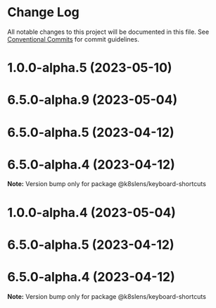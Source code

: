 # Change Log

All notable changes to this project will be documented in this file.
See [Conventional Commits](https://conventionalcommits.org) for commit guidelines.

# 1.0.0-alpha.5 (2023-05-10)



# 6.5.0-alpha.9 (2023-05-04)



# 6.5.0-alpha.5 (2023-04-12)



# 6.5.0-alpha.4 (2023-04-12)

**Note:** Version bump only for package @k8slens/keyboard-shortcuts





# 1.0.0-alpha.4 (2023-05-04)



# 6.5.0-alpha.5 (2023-04-12)



# 6.5.0-alpha.4 (2023-04-12)

**Note:** Version bump only for package @k8slens/keyboard-shortcuts
